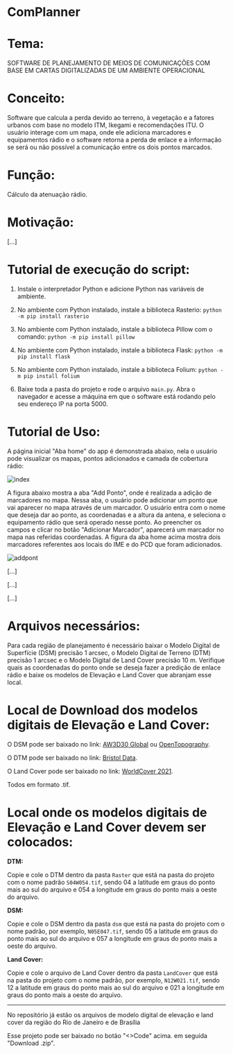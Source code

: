 # ComPlanner

# Tema:

SOFTWARE DE PLANEJAMENTO DE MEIOS DE COMUNICAÇÕES COM BASE EM CARTAS DIGITALIZADAS DE UM AMBIENTE OPERACIONAL

# Conceito:

Software que calcula a perda devido ao terreno, à vegetação e a fatores urbanos com base no modelo ITM, Ikegami e recomendações ITU. O usuário interage com um mapa, onde ele adiciona marcadores e equipamentos rádio e o software retorna a perda de enlace e a informação se será ou não possível a comunicação entre os dois pontos marcados.

# Função:

Cálculo da atenuação rádio.

# Motivação:

[...]

# Tutorial de execução do script:
1. Instale o interpretador Python e adicione Python nas variáveis de ambiente.

2. No ambiente com Python instalado, instale a biblioteca Rasterio: `python -m pip install rasterio`

3. No ambiente com Python instalado, instale a biblioteca Pillow com o comando: `python -m pip install pillow`

4. No ambiente com Python instalado, instale a biblioteca Flask: `python -m pip install flask`

5. No ambiente com Python instalado, instale a biblioteca Folium: `python -m pip install folium`

6. Baixe toda a pasta do projeto e rode o arquivo `main.py`. Abra o navegador e acesse a máquina em que o software está rodando pelo seu endereço IP na porta 5000.

# Tutorial de Uso:

A página inicial "Aba home" do app é demonstrada abaixo, nela o usuário pode visualizar os mapas, pontos adicionados e camada de cobertura rádio:

![index](https://github.com/AdrianLCS/PlanCom/assets/114261968/6a4c2c03-113b-4422-bbed-cc1a9380c17c)

A figura abaixo mostra a aba "Add Ponto", onde é realizada a adição de marcadores no mapa. Nessa aba, o usuário pode adicionar um ponto que vai aparecer no mapa através de um marcador. O usuário entra com o nome que deseja dar ao ponto, as coordenadas e a altura da antena, e seleciona o equipamento rádio que será operado nesse ponto. Ao preencher os campos e clicar no botão "Adicionar Marcador", aparecerá um marcador no mapa nas referidas coordenadas. A figura da aba home acima mostra dois marcadores referentes aos locais do IME e do PCD que foram adicionados.

![addpont](https://github.com/ProgramacaoAplicada2022/Adrian_Willian_Stegnographer/assets/114261968/c61e3f92-87f9-420d-b48d-02403a102ae4)

[...]

[...]

[...]

# Arquivos necessários:
Para cada região de planejamento é necessário baixar o Modelo Digital de Superfície (DSM) precisão 1 arcsec, o Modelo Digital de Terreno (DTM) precisão 1 arcsec e o Modelo Digital de Land Cover precisão 10 m. Verifique quais as coordenadas do ponto onde se deseja fazer a predição de enlace rádio e baixe os modelos de Elevação e Land Cover que abranjam esse local.

# Local de Download dos modelos digitais de Elevação e Land Cover:
O DSM pode ser baixado no link: [AW3D30 Global](https://opentopography.s3.sdsc.edu/minio/raster/AW3D30/AW3D30_global/) ou [OpenTopography](https://portal.opentopography.org/raster?opentopoID=OTSDEM.032021.4326.3).

O DTM pode ser baixado no link: [Bristol Data](https://data.bris.ac.uk/data/dataset/s5hqmjcdj8yo2ibzi9b4ew3sn).

O Land Cover pode ser baixado no link: [WorldCover 2021](https://worldcover2021.esa.int/downloader).

Todos em formato .tif.

# Local onde os modelos digitais de Elevação e Land Cover devem ser colocados:

**DTM:**

Copie e cole o DTM dentro da pasta `Raster` que está na pasta do projeto com o nome padrão `S04W054.tif`, sendo 04 a latitude em graus do ponto mais ao sul do arquivo e 054 a longitude em graus do ponto mais a oeste do arquivo.

**DSM:**

Copie e cole o DSM dentro da pasta `dsm` que está na pasta do projeto com o nome padrão, por exemplo, `N05E047.tif`, sendo 05 a latitude em graus do ponto mais ao sul do arquivo e 057 a longitude em graus do ponto mais a oeste do arquivo.

**Land Cover:**

Copie e cole o arquivo de Land Cover dentro da pasta `LandCover` que está na pasta do projeto com o nome padrão, por exemplo, `N12W021.tif`, sendo 12 a latitude em graus do ponto mais ao sul do arquivo e 021 a longitude em graus do ponto mais a oeste do arquivo.

---

No repositório já estão os arquivos de modelo digital de elevação e land cover da região do Rio de Janeiro e de Brasília

Esse projeto pode ser baixado no botão "<>Code" acima. em seguida "Download .zip".
